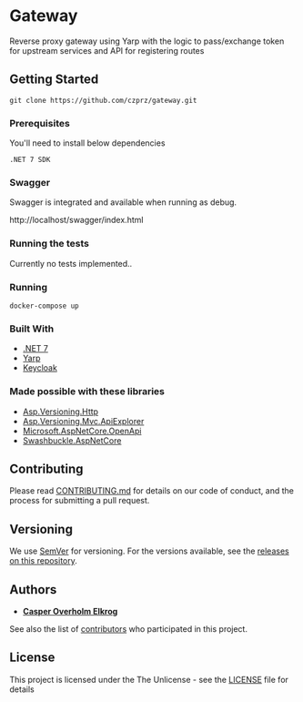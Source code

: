 # Gateway

Reverse proxy gateway using Yarp with the logic to pass/exchange token for upstream services and API for registering routes

## Getting Started

```
git clone https://github.com/czprz/gateway.git
```

### Prerequisites

You'll need to install below dependencies

```
.NET 7 SDK
```

### Swagger

Swagger is integrated and available when running as debug. 

http://localhost/swagger/index.html


### Running the tests

Currently no tests implemented..


### Running

```
docker-compose up
```

### Built With

* [.NET 7](https://dotnet.microsoft.com/en-us/)
* [Yarp](https://microsoft.github.io/reverse-proxy/)
* [Keycloak](https://www.keycloak.org/)

### Made possible with these libraries

* [Asp.Versioning.Http](https://www.nuget.org/packages/Asp.Versioning.Http)
* [Asp.Versioning.Mvc.ApiExplorer](https://www.nuget.org/packages/Asp.Versioning.Mvc.ApiExplorer)
* [Microsoft.AspNetCore.OpenApi](https://www.nuget.org/packages/Microsoft.AspNetCore.OpenApi)
* [Swashbuckle.AspNetCore](https://www.nuget.org/packages?q=Swashbuckle.AspNetCore)

## Contributing

Please read [CONTRIBUTING.md](CONTRIBUTING.md) for details on our code of conduct, and the process for submitting a pull
request.

## Versioning

We use [SemVer](http://semver.org/) for versioning. For the versions available, see
the [releases on this repository](https://github.com/czprz/dever-version-checker-api/releases).

## Authors

* **[Casper Overholm Elkrog](https://github.com/czprz)**

See also the list of [contributors](https://github.com/czprz/dever-version-checker-api/network/) who participated in this project.

## License

This project is licensed under the The Unlicense - see the [LICENSE](LICENSE) file for details

